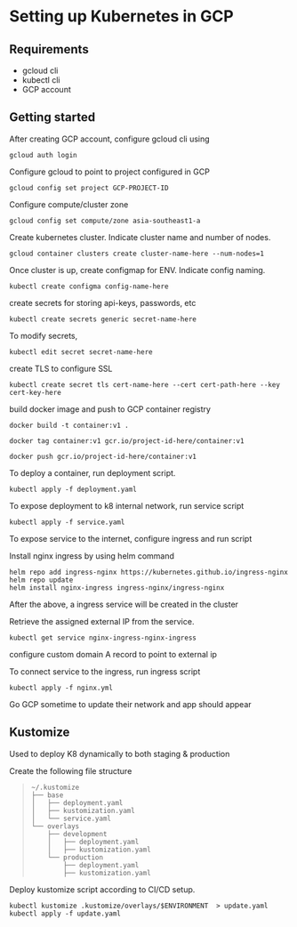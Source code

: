 # Setting up Kubernetes in GCP

## Requirements
* gcloud cli
* kubectl cli
* GCP account

## Getting started

After creating GCP account, configure gcloud cli using

```shell script
gcloud auth login 
```

Configure gcloud to point to project configured in GCP

```shell script
gcloud config set project GCP-PROJECT-ID
```

Configure compute/cluster zone

```shell script
gcloud config set compute/zone asia-southeast1-a
```

Create kubernetes cluster. Indicate cluster name and number of nodes.

```shell script
gcloud container clusters create cluster-name-here --num-nodes=1
```

Once cluster is up, create configmap for ENV. Indicate config naming.

```shell script
kubectl create configma config-name-here
```

create secrets for storing api-keys, passwords, etc

```shell script
kubectl create secrets generic secret-name-here
```

To modify secrets, 

```shell script
kubectl edit secret secret-name-here
```

create TLS to configure SSL

```shell script
kubectl create secret tls cert-name-here --cert cert-path-here --key cert-key-here
```

build docker image and push to GCP container registry

```shell script
docker build -t container:v1 .

docker tag container:v1 gcr.io/project-id-here/container:v1

docker push gcr.io/project-id-here/container:v1
```

To deploy a container, run deployment script. 
```shell script
kubectl apply -f deployment.yaml
```
 
To expose deployment to k8 internal network, run service script
```shell script
kubectl apply -f service.yaml
```

To expose service to the internet, configure ingress and run script

Install nginx ingress by using helm command

```shell script
helm repo add ingress-nginx https://kubernetes.github.io/ingress-nginx
helm repo update
helm install nginx-ingress ingress-nginx/ingress-nginx
```

After the above, a ingress service will be created in the cluster

Retrieve the assigned external IP from the service.

```shell script
kubectl get service nginx-ingress-nginx-ingress
```

configure custom domain A record to point to external ip

To connect service to the ingress, run ingress script

```shell script
kubectl apply -f nginx.yml
```

Go GCP sometime to update their network and app should appear

## Kustomize

Used to deploy K8 dynamically to both staging & production

Create the following file structure

> ```
> ~/.kustomize
> ├── base
> │   ├── deployment.yaml
> │   ├── kustomization.yaml
> │   └── service.yaml
> └── overlays
>     ├── development
>     │   ├── deployment.yaml
>     │   ├── kustomization.yaml 
>     └── production
>         ├── deployment.yaml
>         ├── kustomization.yaml
> ```

Deploy kustomize script according to CI/CD setup.

```shell script
kubectl kustomize .kustomize/overlays/$ENVIRONMENT  > update.yaml
kubectl apply -f update.yaml
```
